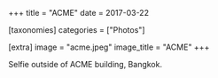 +++
title = "ACME"
date = 2017-03-22

[taxonomies]
categories = ["Photos"]

[extra]
image = "acme.jpeg"
image_title = "ACME"
+++

Selfie outside of ACME building, Bangkok.
